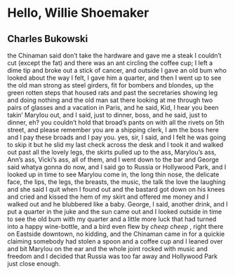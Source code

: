 # Hello, Willie Shoemaker
## Charles Bukowski
the Chinaman said don’t take the hardware
and gave me a steak I couldn’t cut (except the fat)
and there was an ant circling the coffee cup;
I left a dime tip and broke out a stick of cancer,
and outside I gave an old bum who looked about
the way I felt, I gave him a quarter,
and then I went up to see the old man
strong as steel girders, fit for bombers and blondes,
up the green rotten steps that housed rats
and past the secretaries showing leg and doing nothing
and the old man sat there looking at me
through two pairs of glasses and a vacation in Paris,
and he said, Kid, I hear you been takin’ Marylou out,
and I said, just to dinner, boss,
and he said, just to dinner, eh? you couldn’t hold
that broad’s pants on with all the rivets on 5th street,
and please remember you are a shipping clerk,
I am the boss here and I pay these broads and I pay you.
yes, sir, I said, and I felt he was going to skip it
but he slid my last check across the desk
and I took it and walked out
past
all the lovely legs, the skirts pulled up to the ass,
Marylou’s ass, Ann’s ass, Vicki’s ass, all of them,
and I went down to the bar
and George said whatya gonna do now,
and I said go to Russia or Hollywood Park,
and I looked up in time to see Marylou come in,
the long thin nose, the delicate face, the lips, the legs,
the breasts, the music, the talk the love the laughing
and she said
I quit when I found out
and the bastard got down on his knees and cried
and kissed the hem of my skirt and offered me money
and I
walked out
and he blubbered like a baby.
George, I said, another drink, and I put a quarter in
the juke
and the sun came out
and I looked outside in time to see the old bum
with my quarter
and a little more luck
that had turned into a happy wine-bottle,
and a bird even flew by _cheep cheep_ ,
right there on Eastside downtown, no kidding,
and the Chinaman came in for a quickie
claiming somebody had stolen a spoon and a coffee cup
and I leaned over and bit Marylou on the ear
and the whole joint rocked with music and freedom
and I decided that Russia was too far away
and Hollywood Park just close enough.